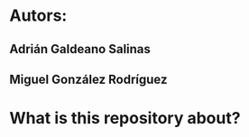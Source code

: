 # Autors: 
## Adrián Galdeano Salinas
## Miguel González Rodríguez

# What is this repository about?
